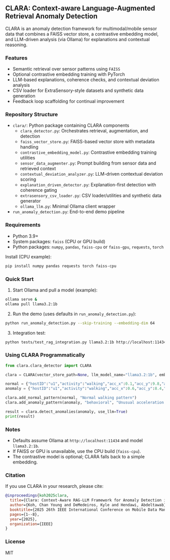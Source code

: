 ## CLARA: Context-aware Language-Augmented Retrieval Anomaly Detection

CLARA is an anomaly detection framework for multimodal/mobile sensor data that combines a FAISS vector store, a contrastive embedding model, and LLM-driven analysis (via Ollama) for explanations and contextual reasoning.

### Features
- Semantic retrieval over sensor patterns using `FAISS`
- Optional contrastive embedding training with PyTorch
- LLM-based explanations, coherence checks, and contextual deviation analysis
- CSV loader for ExtraSensory-style datasets and synthetic data generation
- Feedback loop scaffolding for continual improvement

### Repository Structure
- `clara/`: Python package containing CLARA components
  - `clara_detector.py`: Orchestrates retrieval, augmentation, and detection
  - `faiss_vector_store.py`: FAISS-based vector store with metadata handling
  - `contrastive_embedding_model.py`: Contrastive embedding training utilities
  - `sensor_data_augmenter.py`: Prompt building from sensor data and retrieved context
  - `contextual_deviation_analyzer.py`: LLM-driven contextual deviation scoring
  - `explanation_driven_detector.py`: Explanation-first detection with coherence gating
  - `extrasensory_csv_loader.py`: CSV loader/utilities and synthetic data generator
  - `ollama_llm.py`: Minimal Ollama client wrapper
- `run_anomaly_detection.py`: End-to-end demo pipeline

### Requirements
- Python 3.9+
- System packages: `faiss` (CPU or GPU build)
- Python packages: `numpy`, `pandas`, `faiss-cpu` or `faiss-gpu`, `requests`, `torch`

Install (CPU example):
```bash
pip install numpy pandas requests torch faiss-cpu
```

### Quick Start
1) Start Ollama and pull a model (example):
```bash
ollama serve &
ollama pull llama3.2:1b
```

2) Run the demo (uses defaults in `run_anomaly_detection.py`):
```bash
python run_anomaly_detection.py --skip-training --embedding-dim 64
```

3) Integration test:
```bash
python tests/test_rag_integration.py llama3.2:1b http://localhost:11434
```

### Using CLARA Programmatically
```python
from clara.clara_detector import CLARA

clara = CLARA(vector_store_path=None, llm_model_name="llama3.2:1b", embedding_dim=64)

normal = {"hostID":"u1","activity":"walking","acc_x":0.1,"acc_y":9.8,"acc_z":0.2}
anomaly = {"hostID":"u1","activity":"walking","acc_x":0.6,"acc_y":8.4,"acc_z":0.9}

clara.add_normal_pattern(normal, "Normal walking pattern")
clara.add_anomaly_pattern(anomaly, "behavioral", "Unusual acceleration profile")

result = clara.detect_anomalies(anomaly, use_llm=True)
print(result)
```

### Notes
- Defaults assume Ollama at `http://localhost:11434` and model `llama3.2:1b`.
- If FAISS or GPU is unavailable, use the CPU build (`faiss-cpu`).
- The contrastive model is optional; CLARA falls back to a simple embedding.

### Citation

If you use CLARA in your research, please cite:

```bibtex
@inproceedings{koh2025clara,
  title={Clara: Context-Aware RAG-LLM Framework for Anomaly Detection in Mobile Device Sensors},
  author={Koh, Chan Young and DeMedeiros, Kyle and Hendawi, Abdeltawab},
  booktitle={2025 26th IEEE International Conference on Mobile Data Management (MDM)},
  pages={1--8},
  year={2025},
  organization={IEEE}
}
```

### License
MIT


